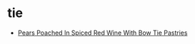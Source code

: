 # tie

 * [Pears Poached In Spiced Red Wine With Bow Tie Pastries](index/p/pears-poached-in-spiced-red-wine-with-bow-tie-pastries-1901.json)
